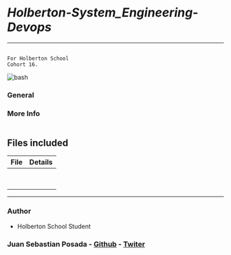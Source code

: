# ***Holberton-System_Engineering-Devops***
***
## 
```
For Holberton School
Cohort 16.
```
![bash](https://user-images.githubusercontent.com/85587286/160508398-e51de9b3-e170-48ef-a622-aef3257fda07.png)

### General


### More Info

```
```

## Files included

| File                 | Details                                    |
|--------------------- | ------------------------------------------ |
| []() |          |
| []() |          |
| []() |          |
| []() |          |
| []() |          |
| []() |          |
| []() |          |
| []() |          |



*** 
### Author

* Holberton School Student

### Juan Sebastian Posada  - [Github](https://github.com/Juansepo13) - [Twiter](https://twitter.com/@JuanSeb35904130)
